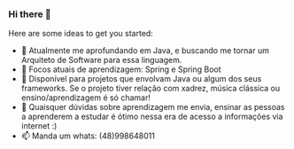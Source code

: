 ### Hi there 👋

Here are some ideas to get you started:

- 🔭 Atualmente me aprofundando em Java, e buscando me tornar um Arquiteto de Software para essa linguagem. 
- 🌱 Focos atuais de aprendizagem: Spring e Spring Boot
- 👯 Disponível para projetos que envolvam Java ou algum dos seus frameworks. Se o projeto tiver relação com xadrez, música clássica ou ensino/aprendizagem é só chamar!
- 💬 Quaisquer dúvidas sobre aprendizagem me envia, ensinar as pessoas a aprenderem a estudar é ótimo nessa era de acesso a informações via internet :)
- 📫 Manda um whats: (48)998648011

